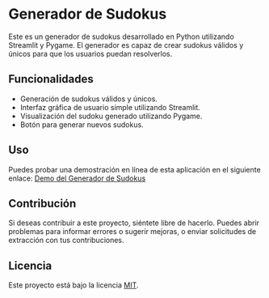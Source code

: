 # Generador de Sudokus

Este es un generador de sudokus desarrollado en Python utilizando Streamlit y Pygame. El generador es capaz de crear sudokus válidos y únicos para que los usuarios puedan resolverlos.

## Funcionalidades

- Generación de sudokus válidos y únicos.
- Interfaz gráfica de usuario simple utilizando Streamlit.
- Visualización del sudoku generado utilizando Pygame.
- Botón para generar nuevos sudokus.

## Uso

Puedes probar una demostración en línea de esta aplicación en el siguiente enlace: [Demo del Generador de Sudokus](https://huggingface.co/spaces/cha0smagick/Sudoku_game_app_demo)

## Contribución

Si deseas contribuir a este proyecto, siéntete libre de hacerlo. Puedes abrir problemas para informar errores o sugerir mejoras, o enviar solicitudes de extracción con tus contribuciones.

## Licencia

Este proyecto está bajo la licencia [MIT](LICENSE).
